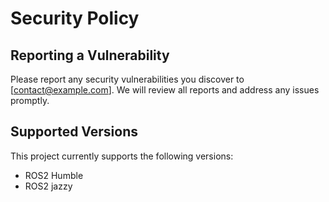 # Security Policy

## Reporting a Vulnerability

Please report any security vulnerabilities you discover to [contact@example.com]. We will review all reports and address any issues promptly.

## Supported Versions

This project currently supports the following versions:

- ROS2 Humble
- ROS2 jazzy

